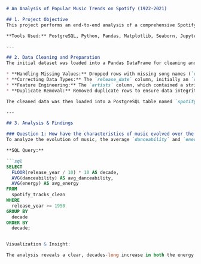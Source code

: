 ```markdown
# An Analysis of Popular Music Trends on Spotify (1922-2021)

## 1. Project Objective
This project performs an end-to-end analysis of a comprehensive Spotify dataset containing over 600,000 tracks. The objective is to uncover long-term trends in music characteristics, identify the most prolific artists in the catalog, and pinpoint the highest-energy songs of each decade. The analysis demonstrates skills in data cleaning, database management, advanced SQL querying, and data visualization.

**Tools Used:** PostgreSQL, Python, Pandas, Matplotlib, Seaborn, Jupyter Notebook

---

## 2. Data Cleaning and Preparation
The initial dataset was loaded into a Pandas DataFrame for cleaning and preparation before being loaded into a PostgreSQL database for analysis. Key cleaning steps included:

* **Handling Missing Values:** Dropped rows with missing song names (`name` column).
* **Correcting Data Types:** The `release_date` column, initially an `object`, was inconsistent (containing both full dates and just years). A `release_year` column was engineered by extracting the first four characters of the string to create a clean, consistent numeric feature.
* **Feature Engineering:** The `artists` column, which contained a string representation of a list, was parsed to create a `primary_artist` column containing only the first artist's name.
* **Duplicate Removal:** Removed duplicate rows to ensure data integrity.

The cleaned data was then loaded into a PostgreSQL table named `spotify_tracks_clean` for analysis.

---

## 3. Analysis & Findings

### Question 1: How have the characteristics of music evolved over the decades?
To analyze the evolution of music, the average `danceability` and `energy` were calculated for each decade since 1950.

**SQL Query:**

```sql
SELECT
  FLOOR(release_year / 10) * 10 AS decade,
  AVG(danceability) AS avg_danceability,
  AVG(energy) AS avg_energy
FROM
  spotify_tracks_clean
WHERE
  release_year >= 1950
GROUP BY
  decade
ORDER BY
  decade;


Visualization & Insight:

The analysis reveals a clear, decades-long increase in both the energy and danceability of popular music, peaking in the 2000s. The 2020s show the first slight decline in average energy, suggesting a potential shift in musical trends, possibly influenced by the rise of lower-energy, mood-based genres on streaming platforms.

